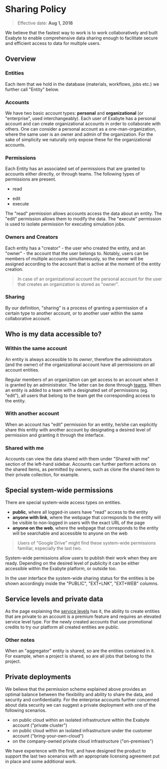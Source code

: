 # Sharing Policy

> Effective date: **Aug 1, 2018**

We believe that the fastest way to work is to work collaboratively and built Exabyte to enable comprehensive data sharing enough to facilitate secure and efficient access to data for multiple users.  

## Overview

### Entities

Each item that we hold in the database (materials, workflows, jobs etc.) we further call "Entity" below.

### Accounts

We have two basic account types: **personal** and **organizational** (or "enterprise", used interchangeably). Each user of Exabyte has a personal account and can create organizational accounts in order to collaborate with others. One can consider a personal account as a one-man-organization, where the same user is an owner and admin of the organization. For the sake of simplicity we naturally only expose these for the organizational accounts.

### Permissions

Each Entity has an associated set of permissions that are granted to accounts either directly, or through teams. The following types of permissions are present.

- read
<!-- - comment -->
- edit
- execute

The "read" permission allows accounts access the data about an entity. The "edit" permission allows them to modify the data. The "execute" permission is used to isolate permission for executing simulation jobs.

### Owners and Creators

Each entity has a "creator" - the user who created the entity, and an "owner" - the account that the user belongs to. Notably, users can be members of multiple accounts simultaneously, so the owner will be assigned according to the account that is active at the moment of the entity creation. 

> In case of an organizational account the personal account for the user that creates an organization is stored as "owner".

### Sharing

By our definition, "sharing" is a process of granting a permission of a certain type to another account, or to another user within the same collaborative account.

## Who is my data accessible to?

### Within the same account

An entity is always accessible to its *owner*, therefore the administrators (and the owner) of the organizational account have all permissions on all account entities. 

Regular members of an organization can get access to an account when it is granted by an administrator. The latter can be done through [teams](../collaboration/organizations/teams.md). When an entity is added to a team with a designated set of permissions (eg. "edit"), all users that belong to the team get the corresponding access to the entity.

### With another account

When an account has "edit" permission for an entity, he/she can explicitly share this entity with another account by designating a desired level of permission and granting it through the interface. 

### Shared with me

Accounts can view the data shared with them under "Shared with me" section of the left-hand sidebar. Accounts can further perform actions on the shared items, as permitted by owners, such as clone the shared item to their private collection, for example.

## Special system-wide permissions

There are special system-wide access types on entities.

- **public**, where all logged-in users have "read" access to the entity
- **anyone with link**, where the webpage that corresponds to the entity will be visible to non-logged in users with the exact URL of the page
- **anyone on the web**, where the webpage that corresponds to the entity will be searchable and accessible to anyone on the web

> Users of "Google Drive" might find these system-wide permissions familiar, especially the last two.  

System-wide permissions allow users to publish their work when they are ready. Depending on the desired level of publicity it can be either accessible within the Exabyte platform, or outside too.

In the user interface the system-wide sharing status for the entities is be shown accordingly inside the "PUBLIC", "EXT+LNK", "EXT+WEB" columns. 

## Service levels and private data

As the page explaining the [service levels](../pricing/service-levels.md) has it, the ability to create entities that are private to an account is a premium feature and requires an elevated service level type. For the newly created accounts that use promotional credits to try our platform all created entities are public. 

### Other notes

When an "aggregator" entity is shared, so are the entities contained in it. For example, when a project is shared, so are all jobs that belong to the project.
 
<!-- TODO: TB add explanation of sharing through bank ## Bank entities -->

## Private deployments

We believe that the permission scheme explained above provides an optimal balance between the flexibility and ability to share the data, and security and confidentiality. For the enterprise accounts further concerned about data security we can suggest a private deployment with one of the following scenarios.

- on public cloud within an isolated infrastructure within the Exabyte account ("private cluster")
- on public cloud within an isolated infrastructure under the customer account ("bring-your-own-cloud")
- on the company-owned private cloud infrastructure ("on-premises")

We have experience with the first, and have designed the product to support the last two scenarios with an appropriate licensing agreement put in place and some additional work.


